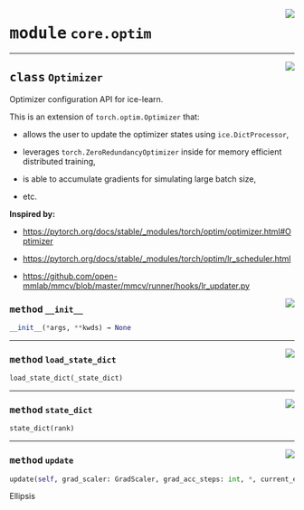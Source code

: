 <!-- markdownlint-disable -->

<a href="https://github.com/tjyuyao/ice-learn/blob/main/ice/core/optim.py#L0"><img align="right" style="float:right;" src="https://img.shields.io/badge/-source-cccccc?style=flat-square"></a>

# <kbd>module</kbd> `core.optim`








---

<a href="https://github.com/tjyuyao/ice-learn/blob/main/ice/core/optim.py#L12"><img align="right" style="float:right;" src="https://img.shields.io/badge/-source-cccccc?style=flat-square"></a>

## <kbd>class</kbd> `Optimizer`
Optimizer configuration API for ice-learn.


This is an extension of `torch.optim.Optimizer` that:

- allows the user to update the optimizer states using `ice.DictProcessor`,

- leverages `torch.ZeroRedundancyOptimizer` inside for memory efficient distributed training,

- is able to accumulate gradients for simulating large batch size,

- etc.


**Inspired by:**

- https://pytorch.org/docs/stable/_modules/torch/optim/optimizer.html#Optimizer

- https://pytorch.org/docs/stable/_modules/torch/optim/lr_scheduler.html

- https://github.com/open-mmlab/mmcv/blob/master/mmcv/runner/hooks/lr_updater.py




<a href="https://github.com/tjyuyao/ice-learn/blob/main/ice/core/optim.py#L34"><img align="right" style="float:right;" src="https://img.shields.io/badge/-source-cccccc?style=flat-square"></a>

### <kbd>method</kbd> `__init__`

```python
__init__(*args, **kwds) → None
```










---

<a href="https://github.com/tjyuyao/ice-learn/blob/main/ice/core/optim.py#L77"><img align="right" style="float:right;" src="https://img.shields.io/badge/-source-cccccc?style=flat-square"></a>

### <kbd>method</kbd> `load_state_dict`

```python
load_state_dict(_state_dict)
```







---

<a href="https://github.com/tjyuyao/ice-learn/blob/main/ice/core/optim.py#L71"><img align="right" style="float:right;" src="https://img.shields.io/badge/-source-cccccc?style=flat-square"></a>

### <kbd>method</kbd> `state_dict`

```python
state_dict(rank)
```







---

<a href="https://github.com/tjyuyao/ice-learn/blob/main/ice/core/optim.py#L53"><img align="right" style="float:right;" src="https://img.shields.io/badge/-source-cccccc?style=flat-square"></a>

### <kbd>method</kbd> `update`

```python
update(self, grad_scaler: GradScaler, grad_acc_steps: int, *, current_epoch, epoch_steps, global_steps, epoch_size)
```

Ellipsis





